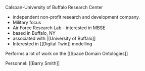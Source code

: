 Calspan-University of Buffalo Research Center
 - independent non-profit research and development company.
 - Military focus
 - Air Force Research Lab - interested in MBSE
 - based in Buffalo, NY
 - associated with [[University of Buffalo]]
 - Interested in [[Digital Twin]] modelling

Performs a lot of work on the [[Space Domain Ontologies]]

Personnel:
[[Barry Smith]]
